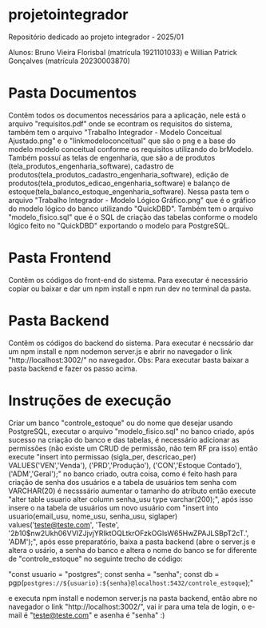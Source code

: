 # projetointegrador
Repositório dedicado ao projeto integrador - 2025/01

Alunos: Bruno Vieira Florisbal (matrícula 1921101033) e Willian Patrick Gonçalves (matrícula 20230003870)

# Pasta Documentos
Contêm todos os documentos necessários para a aplicação, nele
está o arquivo "requisitos.pdf" onde se econtram os requisitos 
do sistema, também tem o arquivo "Trabalho Integrador - Modelo Conceitual Ajustado.png"
e o "linkmodeloconceitual" que são o png e a base do modelo modelo conceitual 
conforme os requisitos utilizando do brModelo.
Também possuí as telas de engenharia, que são a de produtos (tela_produtos_engenharia_software),
cadastro de produtos(tela_produtos_cadastro_engenharia_software),
edição de produtos(tela_produtos_edicao_engenharia_software)
e balanço de estoque(tela_balanco_estoque_engenharia_software).
Nessa pasta tem o arquivo "Trabalho Integrador - Modelo Lógico Gráfico.png" que é o 
gráfico do modelo lógico do banco utilizando "QuickDBD".
Também tem o arquivo "modelo_fisico.sql" que é o SQL de criação das tabelas conforme o
modelo lógico feito no "QuickDBD" exportando o modelo para PostgreSQL.

# Pasta Frontend
Contêm os códigos do front-end do sistema. 
Para executar é necessário copiar ou baixar e dar um npm install e npm run dev no terminal
da pasta.


# Pasta Backend
Contêm os códigos do backend do sistema.
Para executar é necssário dar um npm install e npm nodemon server.js e abrir no navegador o link "http://localhost:3002/"
no navegador.
Obs: Para executar basta baixar a pasta backend e fazer os passo acima.

# Instruções de execução
Criar um banco "controle_estoque" ou do nome que desejar usando PostgreSQL, executar o arquivo
"modelo_fisico.sql" no banco criado, após sucesso na criação do banco e das tabelas, é necessário
adicionar as permissões (não existe um CRUD de permissão, não tem RF pra isso) então
execute "insert into permissao (sigla_per, descricao_per) VALUES('VEN','Venda'), ('PRD','Produção'), ('CON','Estoque Contado'), ('ADM','Geral');" 
no banco criado, outra coisa, como é feito hash para criação de senha dos usuários e a tabela de usuários tem senha
com VARCHAR(20) é necsssário aumentar o tamanho do atributo então execute "alter table usuario alter column senha_usu type varchar(200);", após 
isso insere o na tabela de usuários um novo usuário com "insert into usuario(email_usu, nome_usu, senha_usu, siglaper) values('teste@teste.com', 'Teste', '$2b$10$nw2Ukh06VVIZJjvjYRIktOQLtkrOFzkOGlsW65HwZPAJLSBpT2cT.', 'ADM');", após esse preparatório, baixa a pasta backend (abre o server.js e
altera o usário, a senha do banco e altera o nome do banco se for diferente de "controle_estoque" no seguinte trecho de código:

"const usuario = "postgres";
const senha = "senha";
const db = pgp(`postgres://${usuario}:${senha}@localhost:5432/controle_estoque`);"

e executa npm install e nodemon server.js na pasta backend, então abre no navegador o link "http://localhost:3002/", vai ir para uma tela de login, o e-mail é
"teste@teste.com" e asenha é "senha" :)




